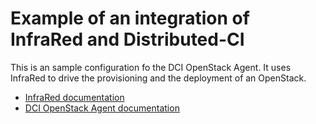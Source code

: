 # Example of an integration of InfraRed and Distributed-CI

This is an sample configuration fo the DCI OpenStack Agent. It uses InfraRed to drive the provisioning and the deployment of an OpenStack.

- [InfraRed documentation](https://infrared.readthedocs.io/en/stable/)
- [DCI OpenStack Agent documentation](https://doc.distributed-ci.io/dci-ansible-agent/)
